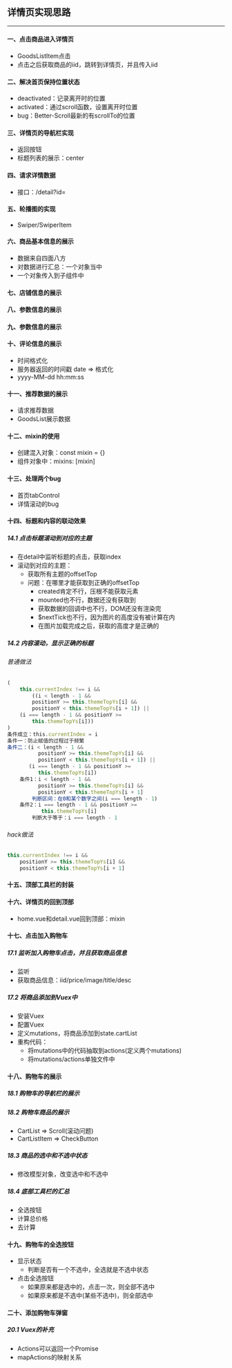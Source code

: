 ## 详情页实现思路

***

#### 一、点击商品进入详情页

- GoodsListItem点击
- 点击之后获取商品的iid，跳转到详情页，并且传入iid

#### 二、解决首页保持位置状态

- deactivated：记录离开时的位置
- activated：通过scroll函数，设置离开时位置
- bug：Better-Scroll最新的有scrollTo的位置

#### 三、详情页的导航栏实现

- 返回按钮
- 标题列表的展示：center

#### 四、请求详情数据

- 接口：/detail?id=

#### 五、轮播图的实现

- Swiper/SwiperItem

#### 六、商品基本信息的展示

- 数据来自四面八方
- 对数据进行汇总：一个对象当中
- 一个对象传入到子组件中

#### 七、店铺信息的展示

#### 八、参数信息的展示

#### 九、参数信息的展示

#### 十、评论信息的展示

- 时间格式化
- 服务器返回的时间戳 date => 格式化
- yyyy-MM-dd hh:mm:ss

#### 十一、推荐数据的展示

- 请求推荐数据
- GoodsList展示数据

#### 十二、mixin的使用

- 创建混入对象：const mixin = {}
- 组件对象中：mixins: [mixin]

#### 十三、处理两个bug

- 首页tabControl
- 详情滚动的bug

#### 十四、标题和内容的联动效果

##### 14.1 点击标题滚动到对应的主题

- 在detail中监听标题的点击，获取index
- 滚动到对应的主题：
  - 获取所有主题的offsetTop
  - 问题：在哪里才能获取到正确的offsetTop
    - created肯定不行，压根不能获取元素
    - mounted也不行，数据还没有获取到
    - 获取数据的回调中也不行，DOM还没有渲染完
    - $nextTick也不行，因为图片的高度没有被计算在内
    - 在图片加载完成之后，获取的高度才是正确的

##### 14.2 内容滚动，显示正确的标题

###### 普通做法

```js
(
    this.currentIndex !== i &&
		((i < length - 1 &&
		positionY >= this.themeTopYs[i] &&
		positionY < this.themeTopYs[i + 1]) ||
	(i === length - 1 && positionY >=       
     	this.themeTopYs[i]))
)
条件成立：this.currentIndex = i
条件一：防止赋值的过程过于频繁
条件二：(i < length - 1 &&
		  positionY >= this.themeTopYs[i] &&
		  positionY < this.themeTopYs[i + 1]) ||
	   (i === length - 1 && positionY >=       
     	  this.themeTopYs[i])
	条件1：i < length - 1 &&
		  positionY >= this.themeTopYs[i] &&
		  positionY < this.themeTopYs[i + 1]
		判断区间：在0和某个数字之间(i === length - 1)
	条件2：i === length - 1 && positionY >=       
     	   this.themeTopYs[i]
		判断大于等于：i === length - 1
```

###### hack做法

```js
this.currentIndex !== i &&
	positionY >= this.themeTopYs[i] &&
	positionY < this.themeTopYs[i + 1]
```

#### 十五、顶部工具栏的封装

#### 十六、详情页的回到顶部

- home.vue和detail.vue回到顶部：mixin

#### 十七、点击加入购物车

##### 17.1 监听加入购物车点击，并且获取商品信息

- 监听
- 获取商品信息：iid/price/image/title/desc

##### 17.2 将商品添加到Vuex中

- 安装Vuex
- 配置Vuex
- 定义mutations，将商品添加到state.cartList
- 重构代码：
  - 将mutations中的代码抽取到actions(定义两个mutations)
  - 将mutations/actions单独文件中

#### 十八、购物车的展示

##### 18.1 购物车的导航栏的展示

##### 18.2 购物车商品的展示

- CartList => Scroll(滚动问题)
- CartListItem => CheckButton

##### 18.3 商品的选中和不选中状态

- 修改模型对象，改变选中和不选中

##### 18.4 底部工具栏的汇总

- 全选按钮
- 计算总价格
- 去计算

#### 十九、购物车的全选按钮

- 显示状态
  - 判断是否有一个不选中，全选就是不选中状态
- 点击全选按钮
  - 如果原来都是选中的，点击一次，则全部不选中
  - 如果原来都是不选中(某些不选中)，则全部选中

#### 二十、添加购物车弹窗

##### 20.1 Vuex的补充

- Actions可以返回一个Promise
- mapActions的映射关系

